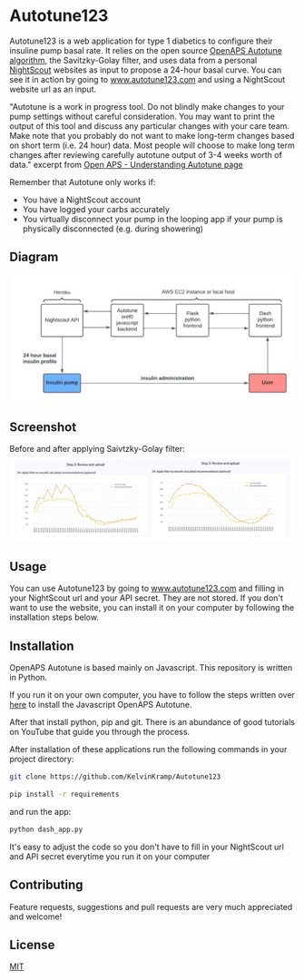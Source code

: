 # Autotune123

Autotune123 is a web application for type 1 diabetics to configure their insuline pump basal rate. It relies on the open source [OpenAPS Autotune algorithm](https://github.com/openaps/oref0), the 
Savitzky-Golay filter, and uses data from a personal [NightScout](https://nightscout.github.io/) websites as input to propose a 24-hour basal curve. 
You can see it in action by going to www.autotune123.com and using a NightScout website url as an input.

"Autotune is a work in progress tool. Do not blindly make changes to your pump settings without careful consideration. You may want to print the output of this tool and discuss any particular changes with your care team. Make note that you probably do not want to make long-term changes based on short term (i.e. 24 hour) data. Most people will choose to make long term changes after reviewing carefully autotune output of 3-4 weeks worth of data."
excerpt from [Open APS - Understanding Autotune page](https://openaps.readthedocs.io/en/latest/docs/Customize-Iterate/understanding-autotune.html)

Remember that Autotune only works if:
- You have a NightScout account
- You have logged your carbs accurately
- You virtually disconnect your pump in the looping app if your pump is physically disconnected (e.g. during showering) 

## Diagram
![Autotune123](images/autotune123.jpeg)

## Screenshot
Before and after applying Saivtzky-Golay filter:
![BAfilter](images/BA.jpeg)

## Usage
You can use Autotune123 by going to www.autotune123.com and filling in your NightScout url and your API secret. They are not stored. 
If you don't want to use the website, you can install it on your 
computer by following the installation steps below.

## Installation
OpenAPS Autotune is based mainly on Javascript. This repository is written in Python. 

If you run it on your own computer, you have to follow the steps written over [here](https://openaps.readthedocs.io/en/latest/docs/Customize-Iterate/autotune.html) to install the Javascript OpenAPS Autotune.

After that install python, pip and git. There is an abundance of good tutorials on YouTube that guide you through the process. 

After installation of these applications run the following commands in your project directory:

```bash
git clone https://github.com/KelvinKramp/Autotune123
```


```bash
pip install -r requirements
```
and run the app:
```bash
python dash_app.py
```
It's easy to adjust the code so you don't have to fill in your NightScout url and API secret everytime you run it on your computer  

## Contributing

Feature requests, suggestions and pull requests are very much appreciated and welcome!

## License
[MIT](https://choosealicense.com/licenses/mit/)
